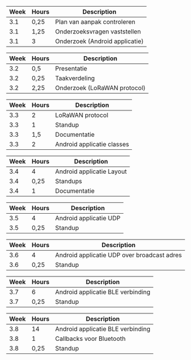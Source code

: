 Week | Hours | Description
---- | ----- | -------------
3.1  |  0,25 | Plan van aanpak controleren
3.1  |  1,25 | Onderzoeksvragen vaststellen
3.1  |     3 | Onderzoek (Android applicatie)

Week | Hours | Description
---- | ----- | -------------
3.2  |   0,5 | Presentatie
3.2  |  0,25 | Taakverdeling
3.2  |  2,25 | Onderzoek (LoRaWAN protocol)

Week | Hours | Description
---- | ----- | -------------
3.3  |     2 | LoRaWAN protocol
3.3  |     1 | Standup
3.3  |   1,5 | Documentatie
3.3  |     2 | Android applicatie classes

Week | Hours | Description
---- | ----- | -------------
3.4  |     4 | Android applicatie Layout
3.4  |  0,25 | Standups
3.4  |     1 | Documentatie

Week | Hours | Description
---- | ----- | -------------
3.5  |     4 | Android applicatie UDP
3.5  |  0,25 | Standup

Week | Hours | Description
---- | ----- | -------------
3.6  |     4 | Android applicatie UDP over broadcast adres
3.6  |  0,25 | Standup

Week | Hours | Description
---- | ----- | -------------
3.7  |     6 | Android applicatie BLE verbinding
3.7  |  0,25 | Standup

Week | Hours | Description
---- | ----- | -------------
3.8  |    14 | Android applicatie BLE verbinding
3.8  |	   1 | Callbacks voor Bluetooth
3.8  |  0,25 | Standup
